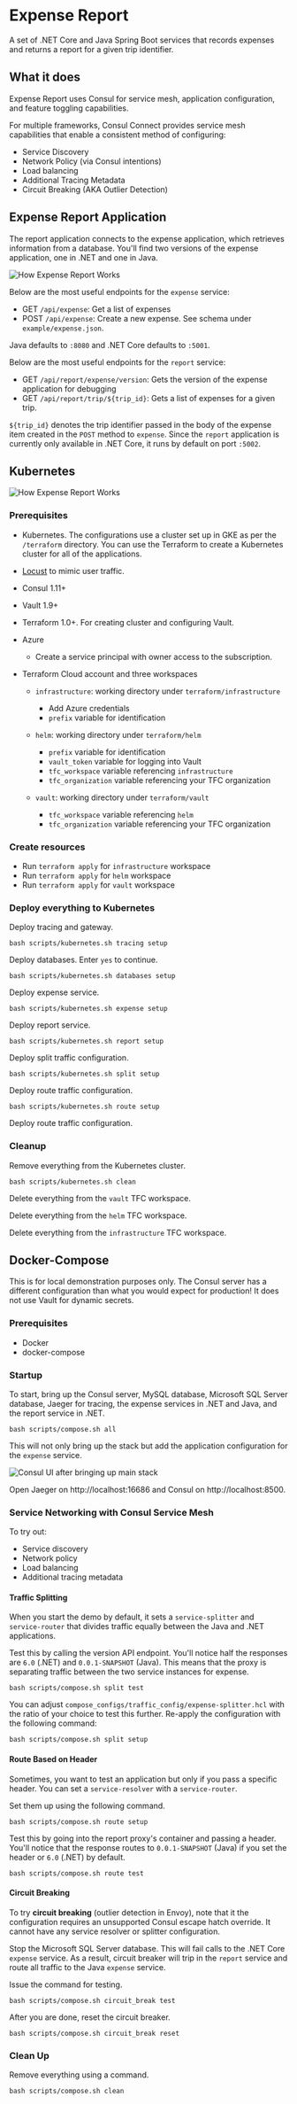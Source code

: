# Expense Report

A set of .NET Core and Java Spring Boot services that records expenses
and returns a report for a given trip identifier.

## What it does

Expense Report uses Consul for service mesh, application configuration,
and feature toggling capabilities.

For multiple frameworks, Consul Connect provides service mesh capabilities
that enable a consistent method of configuring:

* Service Discovery
* Network Policy (via Consul intentions)
* Load balancing
* Additional Tracing Metadata
* Circuit Breaking (AKA Outlier Detection)

## Expense Report Application

The report application connects to the expense application, which retrieves information
from a database. You'll find two versions of the expense application, one in .NET and one in Java.

![How Expense Report Works](./image/diagram.png)

Below are the most useful endpoints for the `expense` service:

- GET `/api/expense`: Get a list of expenses
- POST `/api/expense`: Create a new expense. See schema under `example/expense.json`.

Java defaults to `:8080` and .NET Core
defaults to `:5001`.

Below are the most useful endpoints for the `report` service:

- GET `/api/report/expense/version`: Gets the version of the expense application for debugging
- GET `/api/report/trip/${trip_id}`: Gets a list of expenses for a given trip.

`${trip_id}` denotes the trip identifier passed in the body of the expense item
created in the `POST` method to `expense`. Since the `report` application is
currently only available in .NET Core, it runs by default on port `:5002`.
## Kubernetes

![How Expense Report Works](./image/kubernetes.png)

### Prerequisites

- Kubernetes. The configurations use a cluster set up in GKE as per the `/terraform` directory.
You can use the Terraform to create a Kubernetes cluster for all of the applications.

- [Locust](https://locust.io/) to mimic user traffic.

- Consul 1.11+

- Vault 1.9+

- Terraform 1.0+. For creating cluster and configuring Vault.

- Azure
  - Create a service principal with owner access to the subscription.

- Terraform Cloud account and three workspaces

    - `infrastructure`: working directory under `terraform/infrastructure`
       - Add Azure credentials
       - `prefix` variable for identification

    - `helm`: working directory under `terraform/helm`
       - `prefix` variable for identification
       - `vault_token` variable for logging into Vault
       - `tfc_workspace` variable referencing `infrastructure`
       - `tfc_organization` variable referencing your TFC organization

    - `vault`: working directory under `terraform/vault`
       - `tfc_workspace` variable referencing `helm`
       - `tfc_organization` variable referencing your TFC organization

### Create resources

- Run `terraform apply` for `infrastructure` workspace
- Run `terraform apply` for `helm` workspace
- Run `terraform apply` for `vault` workspace

### Deploy everything to Kubernetes

Deploy tracing and gateway.

```shell
bash scripts/kubernetes.sh tracing setup
```

Deploy databases. Enter `yes` to continue.

```shell
bash scripts/kubernetes.sh databases setup
```

Deploy expense service.

```shell
bash scripts/kubernetes.sh expense setup
```

Deploy report service.

```shell
bash scripts/kubernetes.sh report setup
```

Deploy split traffic configuration.

```shell
bash scripts/kubernetes.sh split setup
```

Deploy route traffic configuration.

```shell
bash scripts/kubernetes.sh route setup
```

Deploy route traffic configuration.

### Cleanup

Remove everything from the Kubernetes cluster.

```shell
bash scripts/kubernetes.sh clean
```

Delete everything from the `vault` TFC workspace.

Delete everything from the `helm` TFC workspace.

Delete everything from the `infrastructure` TFC workspace.

## Docker-Compose

This is for local demonstration purposes only. The Consul server
has a different configuration than what you would expect for production!
It does not use Vault for dynamic secrets.
### Prerequisites

* Docker
* docker-compose

### Startup

To start, bring up the Consul server, MySQL database, Microsoft SQL
Server database, Jaeger for tracing,
the expense services in .NET and Java, and the report service
in .NET.

```shell
bash scripts/compose.sh all
```

This will not only bring up the stack but add the application configuration
for the `expense` service.

![Consul UI after bringing up main stack](./image/makeall.png)

Open Jaeger on http://localhost:16686 and Consul on http://localhost:8500.

### Service Networking with Consul Service Mesh

To try out:

* Service discovery
* Network policy
* Load balancing
* Additional tracing metadata

#### Traffic Splitting

When you start the demo by default, it sets a `service-splitter`
and `service-router` that divides traffic equally between the Java
and .NET applications.

Test this by calling the version API endpoint. You'll notice half the
responses are `6.0` (.NET) and `0.0.1-SNAPSHOT` (Java). This means
that the proxy is separating traffic between the two service
instances for expense.

```shell
bash scripts/compose.sh split test
```

You can adjust `compose_configs/traffic_config/expense-splitter.hcl`
with the ratio of your choice to test this further. Re-apply
the configuration with the following command:

```shell
bash scripts/compose.sh split setup
```

#### Route Based on Header

Sometimes, you want to test an application but only
if you pass a specific header. You can set a `service-resolver`
with a `service-router`.

Set them up using the following command.

```shell
bash scripts/compose.sh route setup
```

Test this by going into the report proxy's container
and passing a header. You'll notice that the response
routes to `0.0.1-SNAPSHOT` (Java) if you set the header
or `6.0` (.NET) by default.

```shell
bash scripts/compose.sh route test
```

#### Circuit Breaking

To try __circuit breaking__ (outlier detection in Envoy), note that it the
configuration requires an unsupported Consul escape hatch override. It cannot
have any service resolver or splitter configuration.

Stop the Microsoft SQL Server database. This will fail calls to the .NET Core
`expense` service. As a result, circuit breaker will trip in the `report`
service and route all traffic to the Java `expense` service.

Issue the command for testing.

```shell
bash scripts/compose.sh circuit_break test
```

After you are done, reset the circuit breaker.

```shell
bash scripts/compose.sh circuit_break reset
```

### Clean Up

Remove everything using a command.

```shell
bash scripts/compose.sh clean
```